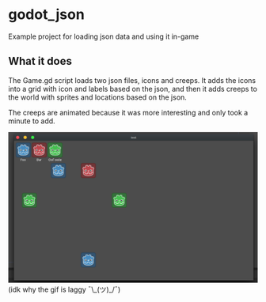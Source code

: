 # godot_json
Example project for loading json data and using it in-game

What it does
---
The Game.gd script loads two json files, icons and creeps. It adds the icons into a grid with icon and labels based on the json, and then it adds creeps to the world with sprites and locations based on the json.

The creeps are animated because it was more interesting and only took a minute to add.

![preview](json.gif)
(idk why the gif is laggy ¯\\\_(ツ)_/¯)
